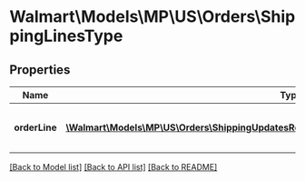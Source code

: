 # Walmart\Models\MP\US\Orders\ShippingLinesType

## Properties

Name | Type | Description | Notes
------------ | ------------- | ------------- | -------------
**orderLine** | [**\Walmart\Models\MP\US\Orders\ShippingUpdatesRequestOrderShipmentOrderLinesOrderLineInner[]**](ShippingUpdatesRequestOrderShipmentOrderLinesOrderLineInner.md) | Information about one order line shipment |


[[Back to Model list]](./) [[Back to API list]](../../../../../README.md#supported-apis) [[Back to README]](../../../../../README.md)
